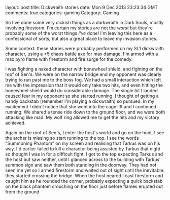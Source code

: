 layout: post
title: Dickwraith stories
date: Mon  9 Dec 2013 23:23:34 GMT
comments: true
categories: gaming
Category: Gaming

So I've done some very dickish things as a darkwraith in Dark Souls, mostly involving firestorm. I'm certain my stories are not the *worst* but they're probably some of the worst things *I've* done! I'm leaving this here as a confessional of sorts, but also a great place to leave my invasion stories.

Some context: these stories were probably performed on my SL1 dickwraith character, using a +5 chaos battle axe for max damage. I'm armed with a max pyro flame with firestorm and fire surge for the comedy.

I was fighting a naked character with bonewheel shield, and fighting on the roof of Sen's. We were on the narrow bridge and my opponent was clearly trying to run past me to the boss fog. We had a small interaction which left me with the impression that it would only take two hits, and even hitting the bonewheel shield would do considerable damage. The single hit I landed caused fear in my opponent so she started running. I thought of getting a handy backstab (remember I'm playing a dickwraith) so pursued. In my excitement I didn't notice that she went into the cage lift and I continued running. We shared a tense ride down to the ground floor, and we were both attacking like mad. My wolf ring allowed me to get the hits and my victory achieved.

Again on the roof of Sen's, I enter the host's world and go on the hunt. I see the archer is missing so start running to the top. I see the words "Summoning Phantom" on my screen and realising that Tarkus was on his way. I'd earlier failed to kill a character being assisted by Tarkus that night so thought I was in for a difficult fight. I got to the top expecting Tarkus and the host but saw neither, until I glanced across to the building with Tarkus' summon sign and saw them both standing in the doorway. They had not seen me yet so I armed firestorm and waited out of sight until the inevitable: they started crossing the bridge. When the host neared I cast firestorm and caught him as he rounded the corner, probably expecting a quick backstab on the black phantom crouching on the floor just before flames erupted out from the ground.
